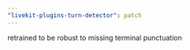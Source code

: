 ```yaml
---
"livekit-plugins-turn-detector": patch
---
```


retrained to be robust to missing terminal punctuation
